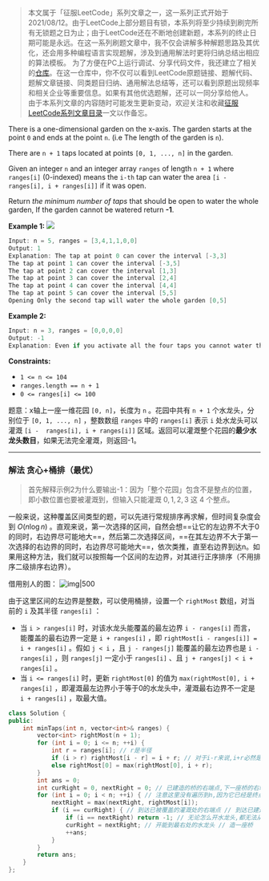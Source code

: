 > 本文属于「征服LeetCode」系列文章之一，这一系列正式开始于2021/08/12。由于LeetCode上部分题目有锁，本系列将至少持续到刷完所有无锁题之日为止；由于LeetCode还在不断地创建新题，本系列的终止日期可能是永远。在这一系列刷题文章中，我不仅会讲解多种解题思路及其优化，还会用多种编程语言实现题解，涉及到通用解法时更将归纳总结出相应的算法模板。
> <b></b>
> 为了方便在PC上运行调试、分享代码文件，我还建立了相关的[仓库](https://github.com/memcpy0/LeetCode-Conquest)。在这一仓库中，你不仅可以看到LeetCode原题链接、题解代码、题解文章链接、同类题目归纳、通用解法总结等，还可以看到原题出现频率和相关企业等重要信息。如果有其他优选题解，还可以一同分享给他人。
> <b></b>
> 由于本系列文章的内容随时可能发生更新变动，欢迎关注和收藏[征服LeetCode系列文章目录](https://memcpy0.blog.csdn.net/article/details/119656559)一文以作备忘。

There is a one-dimensional garden on the x-axis. The garden starts at the point `0` and ends at the point `n`. (i.e The length of the garden is `n`).

There are `n + 1` taps located at points `[0, 1, ..., n]` in the garden.

Given an integer `n` and an integer array `ranges` of length `n + 1` where `ranges[i]` (0-indexed) means the `i-th` tap can water the area `[i - ranges[i], i + ranges[i]]` if it was open.

Return _the minimum number of taps_ that should be open to water the whole garden, If the garden cannot be watered return **-1**.

**Example 1:**
![](https://assets.leetcode.com/uploads/2020/01/16/1685_example_1.png)

```java
Input: n = 5, ranges = [3,4,1,1,0,0]
Output: 1
Explanation: The tap at point 0 can cover the interval [-3,3]
The tap at point 1 can cover the interval [-3,5]
The tap at point 2 can cover the interval [1,3]
The tap at point 3 can cover the interval [2,4]
The tap at point 4 can cover the interval [4,4]
The tap at point 5 can cover the interval [5,5]
Opening Only the second tap will water the whole garden [0,5]
```

**Example 2:**
```java
Input: n = 3, ranges = [0,0,0,0]
Output: -1
Explanation: Even if you activate all the four taps you cannot water the whole garden.
```

**Constraints:**
-   `1 <= n <= 104`
-   `ranges.length == n + 1`
-   `0 <= ranges[i] <= 100`

题意：x轴上一座一维花园 `[0, n]`，长度为 `n` 。花园中共有 `n + 1` 个水龙头，分别位于 `[0, 1, ..., n]` ，整数数组 `ranges` 中的 `ranges[i]` 表示 `i` 处水龙头可以灌溉 `[i -  ranges[i], i + ranges[i]]` 区域。返回可以灌溉整个花园的**最少水龙头数目**，如果无法完全灌溉，则返回-1。

---
### 解法 贪心+桶排（最优）
> 首先解释示例2为什么要输出-1：因为「整个花园」包含不是整点的位置，即小数位置也要被灌溉到，但输入只能灌溉 $0,1,2,3$ 这 $4$ 个整点。

一般来说，这种覆盖区间类型的题，可以先进行常规排序再求解，但时间复杂度会到 $O(n\log n)$ 。直观来说，第一次选择的区间，自然会想==让它的左边界不大于0的同时，右边界尽可能地大==，然后第二次选择区间，==在其左边界不大于第一次选择的右边界的同时，右边界尽可能地大==，依次类推，直至右边界到达n。如果用这种方法，我们就可以按照每一个区间的左边界，对其进行正序排序（不用排序二级排序右边界）。

借用别人的图：
![img|500](https://image-1307616428.cos.ap-beijing.myqcloud.com/Obsidian/202303011901873.png)


由于这里区间的左边界是整数，可以使用桶排，设置一个 `rightMost` 数组，对当前的 `i` 及其半径 `ranges[i]` ：
- 当 `i > ranges[i]` 时，对该水龙头能覆盖的最左边界 `i - ranges[i]` 而言，能覆盖的最右边界一定是 `i + ranges[i]` ，即 `rightMost[i - ranges[i]] = i + ranges[i]` 。假如 `j < i` ，且 `j - ranges[j]` 能覆盖的最左边界也是 `i - ranges[i]` ，则 `ranges[j]` 一定小于 `ranges[i]` 、且 `j + ranges[j] < i + ranges[i]` 。
- 当 `i <= ranges[i]` 时，更新 `rightMost[0]` 的值为 `max(rightMost[0], i + ranges[i]` ，即灌溉最左边界小于等于0的水龙头中，灌溉最右边界不一定是 `i + ranges[i]` ，取最大值。

```cpp
class Solution {
public:
    int minTaps(int n, vector<int>& ranges) {
        vector<int> rightMost(n + 1);
        for (int i = 0; i <= n; ++i) {
            int r = ranges[i]; // r是半径
            if (i > r) rightMost[i - r] = i + r; // 对于i-r来说,i+r必然是它目前的最大值
            else rightMost[0] = max(rightMost[0], i + r);
        }
        int ans = 0;
        int curRight = 0, nextRight = 0; // 已建造的桥的右端点,下一座桥的右端点的最大值
        for (int i = 0; i < n; ++i) { // 注意这里没有遍历到n,因为它已经是终点了
            nextRight = max(nextRight, rightMost[i]);
            if (i == curRight) { // 到达已被覆盖的灌溉处的右端点 // 到达已建造的桥的右端点 
                if (i == nextRight) return -1; // 无论怎么开水龙头,都无法从i灌溉到i+1 // 无论怎么造桥，都无法从i到i+1
                curRight = nextRight; // 开能到最右处的水龙头 // 造一座桥
                ++ans;
            }
        }
        return ans;
    }
}; 
```
